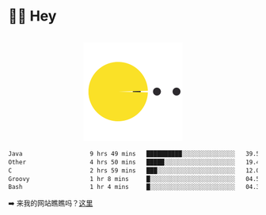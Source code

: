 
# 👋🏻 Hey
<div align="center">
	<br>
	<img src="https://raw.githubusercontent.com/Aniket965/Aniket965/master/pacman.svg?sanitize=true" width="200" height="200">
	<br>
</div>

<!--START_SECTION:waka-->

```txt
Java                   9 hrs 49 mins   ██████████░░░░░░░░░░░░░░░   39.51 %
Other                  4 hrs 50 mins   █████░░░░░░░░░░░░░░░░░░░░   19.45 %
C                      2 hrs 59 mins   ███░░░░░░░░░░░░░░░░░░░░░░   12.03 %
Groovy                 1 hr 8 mins     █░░░░░░░░░░░░░░░░░░░░░░░░   04.56 %
Bash                   1 hr 4 mins     █░░░░░░░░░░░░░░░░░░░░░░░░   04.36 %
```

<!--END_SECTION:waka-->

 ➡️  来我的网站瞧瞧吗？[这里](https://www.shaolongfei.com)
